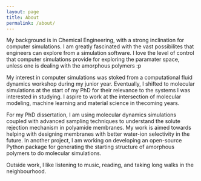 ```yaml
---
layout: page
title: About
permalink: /about/
---
```


 My background is in Chemical Engineering, with a strong inclination for computer simulations. I am greatly fascinated with the vast possibilites that engineers can explore from a simulation software. I love the level of control that computer simulations provide for exploring the paramater space, unless one is dealing with the amorphous polymers :p

My interest in computer simulations was stoked from a computational fluid dynamics workshop during my junior year. Eventually, I shifted to molecular simulations at the start of my PhD for their relevance to the systems I was interested in studying. I aspire to work at the intersection of molecular modeling, machine learning and material science in thecoming years. 

For my PhD dissertation, I am using molecular dynamics simulations coupled with advanced sampling techniques to understand the solute rejection mechanism in polyamide membranes. My work is aimed towards helping with designing membranes with better water-ion selectivity in the future. In another project, I am working on developing an open-source Python package for generating the starting structure of amorphous polymers to do molecular simulations. 

Outside work, I like listening to music, reading, and taking long walks in the neighbourhood.


